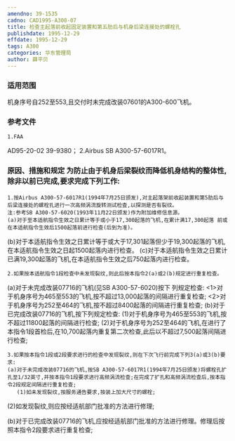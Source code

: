 ```yaml
---
amendno: 39-1535
cadno: CAD1995-A300-07
title: 检查主起落前收起固定装置和第五肋后与机身后梁连接处的螺栓孔
publishdate: 1995-12-29
effdate: 1995-12-29
tags: A300
categories: 华东管理局
author: 薛平贝
---
```


### 适用范围 
机身序号自252至553,且交付时未完成改装07601的A300-600飞机。

### 参考文件
    1.FAA
 AD95-20-02 39-9380；
    2.Airbus SB A300-57-6017R1。


### 原因、措施和规定     为防止由于机身后梁裂纹而降低机身结构的整体性,除非以前已完成,要求完成下列工作: 
    1.按Airbus A300-57-6017R1(1994年7月25日颁发),对主起落架前收起装置和第5肋后与后梁连接处的螺栓孔进行一次高频涡流旋转测试检查,以探测是否有裂纹。 
    注:参考SB A300-57-6020(1993年11月22日颁发)作为附加维修信息源。 
    (a)对于至本适航指令生效之日累计等于或小于17,300起落的飞机,在累计满17,300起落 前或在本适航指令生效后1500起落前进行检查(后到为准)。 
  
(b)对于本适航指令生效之日累计等于或大于17,301起落但少于19,300起落的飞机,在本适航指令生效之日起1500起落内进行检查。 
    (c)对于本适航指令生效之日累计已满19,300起落的飞机,在本适航指令生效之后750起落内进行检查。 

    2.如果按本适航指令1段检查中未发现裂纹,则此后按本指令2(a)或2(b)规定进行重复检查。 
(a)对于未完成改装07716的飞机(见SB A300-57-6020)按下 列规定检查: 
       <1>对于机身序号为465至553的飞机,按不超过13,000起落的间隔进行重复检查; 
       <2>对于机身序号为252至464的飞机,按不超过8400起落的间隔进行重复检查; 
(b)对于已完成改装07716的飞机,按下列规定检查: 
       (1)对于机身序号为465至553的飞机,按不超过11800起落的间隔进行检查; 
       (2)对于机身序号为252至464的飞机,在进行了本指令1段首检后,在10,700起落内重复第二次检查,此后以不超过7,500起落间隔进行检查; 

    3.如果按本指令1段或2段要求进行的检查中发现裂纹,则在下次飞行前完成下列3(a)或3(b)要求: 
    (a)对于未完成改装07716的飞机,按SB A300-57-6017R1(1994年7月25日颁发)将螺栓孔扩孔至1/32英寸,并按本指令1段要求进行高频涡流检查;在完成了扩孔和高频涡流检查后,按本指令2段规定间隔进行重复检查; 
       (1)如未发现裂纹,按服务通告要求,按装上加大尺寸的螺栓; 
(2)如发现裂纹,则应按经适航部门批准的方法进行修理; 

(b)对于已完成改装07716的飞机,应按经适航部门批准的方法进行修理。修理后按照本指令2段要求进行重复检查; 

